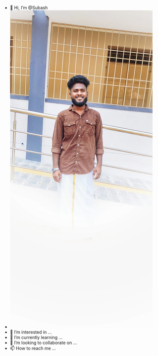 - 👋 Hi, I’m @Subash
- 	![@SUBASH](https://github.com/SubashSP2301/SubashSP2301/blob/Master/SUBASH.jpg?raw=true)
- 👀 I’m interested in ...
- 🌱 I’m currently learning ...
- 💞️ I’m looking to collaborate on ...
- 📫 How to reach me ...


<!---
SubashSP2301/SubashSP2301 is a ✨ special ✨ repository because its `README.md` (this file) appears on your GitHub profile.
You can click the Preview link to take a look at your changes.
--->
